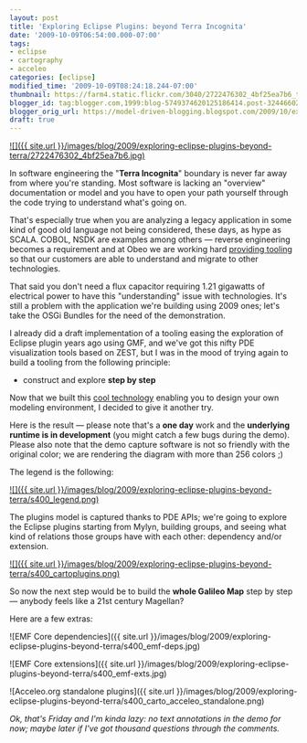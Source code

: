 ```yaml
---
layout: post
title: 'Exploring Eclipse Plugins: beyond Terra Incognita'
date: '2009-10-09T06:54:00.000-07:00'
tags:
- eclipse
- cartography
- acceleo
categories: [eclipse]
modified_time: '2009-10-09T08:24:18.244-07:00'
thumbnail: https://farm4.static.flickr.com/3040/2722476302_4bf25ea7b6_t.jpg
blogger_id: tag:blogger.com,1999:blog-5749374620125186414.post-3244660270746656679
blogger_orig_url: https://model-driven-blogging.blogspot.com/2009/10/exploring-eclipse-plugins-beyond-terra.html
draft: true
---
```


[![]({{ site.url }}/images/blog/2009/exploring-eclipse-plugins-beyond-terra/2722476302_4bf25ea7b6.jpg)](https://www.flickr.com/photos/maxbraun/2722476302/)

In software engineering the "**Terra Incognita**" boundary is never far away from where you're standing. Most software is lacking an "overview" documentation or model and you have to open your path yourself through the code trying to understand what's going on.

That's especially true when you are analyzing a legacy application in some kind of good old language not being considered, these days, as hype as SCALA. COBOL, NSDK are examples among others — reverse engineering becomes a requirement and at Obeo we are working hard [providing tooling](https://www.obeosoft.com/fr/pages/agility) so that our customers are able to understand and migrate to other technologies.

That said you don't need a flux capacitor requiring 1.21 gigawatts of electrical power to have this "understanding" issue with technologies. It's still a problem with the application we're building using 2009 ones; let's take the OSGi Bundles for the need of the demonstration.

I already did a draft implementation of a tooling easing the exploration of Eclipse plugin years ago using GMF, and we've got this nifty PDE visualization tools based on ZEST, but I was in the mood of trying again to build a tooling from the following principle:

- construct and explore **step by step**

Now that we built this [cool technology](https://www.obeosoft.com/fr/pages/obeo-designer/features/) enabling you to design your own modeling environment, I decided to give it another try.

Here is the result — please note that's a **one day** work and the **underlying runtime is in development** (you might catch a few bugs during the demo). Please also note that the demo capture software is not so friendly with the original color; we are rendering the diagram with more than 256 colors ;)

The legend is the following:

[![]({{ site.url }}/images/blog/2009/exploring-eclipse-plugins-beyond-terra/s400_legend.png)](https://1.bp.blogspot.com/_u5tMWln_Ie8/Ss9CzYPaWhI/AAAAAAAAAMQ/tyuq3a9Sym8/s1600-h/legend.png)

The plugins model is captured thanks to PDE APIs; we're going to explore the Eclipse plugins starting from Mylyn, building groups, and seeing what kind of relations those groups have with each other: dependency and/or extension.

[![]({{ site.url }}/images/blog/2009/exploring-eclipse-plugins-beyond-terra/s400_cartoplugins.png)](https://literate.modeling.free.fr/modeling/designer/plugins/demoplugins.htm)

So now the next step would be to build the **whole Galileo Map** step by step — anybody feels like a 21st century Magellan?

Here are a few extras:

![EMF Core dependencies]({{ site.url }}/images/blog/2009/exploring-eclipse-plugins-beyond-terra/s400_emf-deps.jpg)

![EMF Core extensions]({{ site.url }}/images/blog/2009/exploring-eclipse-plugins-beyond-terra/s400_emf-exts.jpg)

![Acceleo.org standalone plugins]({{ site.url }}/images/blog/2009/exploring-eclipse-plugins-beyond-terra/s400_carto_acceleo_standalone.png)

_Ok, that's Friday and I'm kinda lazy: no text annotations in the demo for now; maybe later if I've got thousand questions through the comments._

